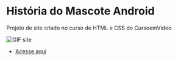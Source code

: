 # História do Mascote Android
 Projeto de site criado no curso de HTML e CSS do CursoemVideo

<img src='https://cdn.discordapp.com/attachments/920032936823238658/930564395208151140/ezgif.com-gif-maker_2.gif' alt='GIF site'>

 - [Acesse aqui](https://eduardohoths.github.io/cursoemvideo/Projetos/projeto-site-android)

